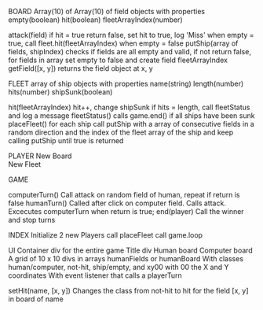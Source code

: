 BOARD
Array(10) of Array(10) of field objects with properties empty(boolean) hit(boolean) fleetArrayIndex(number)

attack(field)                           if hit = true return false, set hit to true, log 'Miss' when empty = true, call fleet.hit(fleetArrayIndex) when empty = false
putShip(array of fields, shipIndex)     checks if fields are all empty and valid, if not return false, for fields in array set empty to false and create field 
                                        fleetArrayIndex
getField([x, y])                        returns the field object at x, y


FLEET
array of ship objects with properties name(string) length(number) hits(number) shipSunk(boolean)

hit(fleetArrayIndex)        hit++, change shipSunk if hits = length, call fleetStatus and log a message
fleetStatus()               calls game.end() if all ships have been sunk
placeFleet()                for each ship call putShip with a array of consecutive fields in a random direction and the index of the fleet array of the ship and
                            keep calling putShip until true is returned                   
                

PLAYER
New Board                   
New Fleet

GAME
                    
computerTurn()              Call attack on random field of human, repeat if return is false
humanTurn()                 Called after click on computer field. Calls attack. Excecutes computerTurn when return is true;
end(player)                 Call the winner and stop turns

INDEX
Initialize 2 new Players call placeFleet call game.loop

UI
Container div for the entire game
  Title div
  Human board
  Computer board
    A grid of 10 x 10 divs in arrays humanFields or humanBoard
    With classes human/computer, not-hit, ship/empty, and xy00 with 00 the X and Y coordinates
    With event listener that calls a playerTurn  

setHit(name, [x, y])     Changes the class from not-hit to hit for the field [x, y] in board of name

 